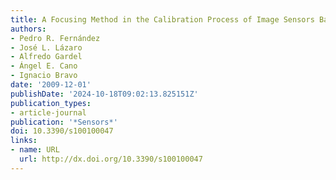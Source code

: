 ```yaml
---
title: A Focusing Method in the Calibration Process of Image Sensors Based on IOFBs
authors:
- Pedro R. Fernández
- José L. Lázaro
- Alfredo Gardel
- Ángel E. Cano
- Ignacio Bravo
date: '2009-12-01'
publishDate: '2024-10-18T09:02:13.825151Z'
publication_types:
- article-journal
publication: '*Sensors*'
doi: 10.3390/s100100047
links:
- name: URL
  url: http://dx.doi.org/10.3390/s100100047
---
```


